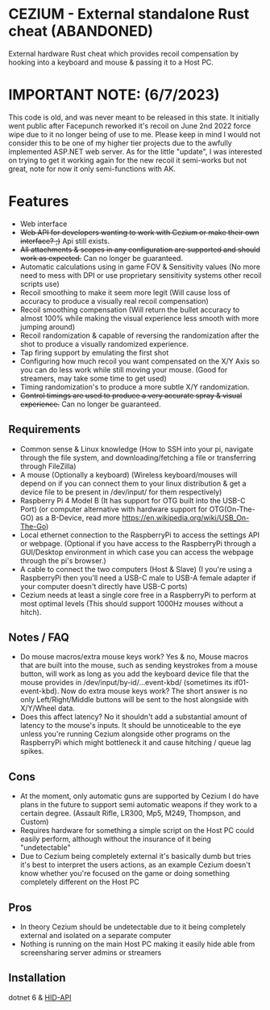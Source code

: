 # CEZIUM - External standalone Rust cheat (ABANDONED)
External hardware Rust cheat which provides recoil compensation by hooking into a keyboard and mouse & passing it to a Host PC.

# IMPORTANT NOTE: (6/7/2023)
This code is old, and was never meant to be released in this state. It initially went public after Facepunch reworked it's recoil on June 2nd 2022 force wipe due to it no longer being of use to me.
Please keep in mind I would not consider this to be one of my higher tier projects due to the awfully implemented ASP.NET web server. As for the little "update", I was interested on trying to get it working again for the new recoil it semi-works but not great, note for now it only semi-functions with AK.

# Features
- Web interface
- ~~Web API for developers wanting to work with Cezium or make their own interface? ;)~~ Api still exists.
- ~~All attachments & scopes in any configuration are supported and should work as expected.~~ Can no longer be guaranteed.
- Automatic calculations using in game FOV & Sensitivity values (No more need to mess with DPI or use proprietary sensitivity systems other recoil scripts use) 
- Recoil smoothing to make it seem more legit (Will cause loss of accuracy to produce a visually real recoil compensation)
- Recoil smoothing compensation (Will return the bullet accuracy to almost 100% while making the visual experience less smooth with more jumping around)
- Recoil randomization & capable of reversing the randomization after the shot to produce a visually randomized experience.
- Tap firing support by emulating the first shot
- Configuring how much recoil you want compensated on the X/Y Axis so you can do less work while still moving your mouse. (Good for streamers, may take some time to get used)
- Timing randomization's to produce a more subtle X/Y randomization.
- ~~Control timings are used to produce a very accurate spray & visual experience.~~ Can no longer be guaranteed.

## Requirements
- Common sense & Linux knowledge (How to SSH into your pi, navigate through the file system, and downloading/fetching a file or transferring through FileZilla)
- A mouse (Optionally a keyboard) (Wireless keyboard/mouses will depend on if you can connect them to your linux distribution & get a device file to be present in /dev/input/ for them respectively)
- Raspberry Pi 4 Model B (It has support for OTG built into the USB-C Port) (or computer alternative with hardware support for OTG(On-The-GO) as a B-Device, read more https://en.wikipedia.org/wiki/USB_On-The-Go)
- Local ethernet connection to the RaspberryPi to access the settings API or webpage. (Optional if you have access to the RaspberryPi through a GUI/Desktop environment in which case you can access the webpage through the pi's browser.)
- A cable to connect the two computers (Host & Slave) (I you're using a RaspberryPi then you'll need a USB-C male to USB-A female adapter if your computer doesn't directly have USB-C ports)
- Cezium needs at least a single core free in a RaspberryPi to perform at most optimal levels (This should support 1000Hz mouses without a hitch).

## Notes / FAQ
- Do mouse macros/extra mouse keys work? Yes & no, Mouse macros that are built into the mouse, such as sending keystrokes from a mouse button, will work as long as you add the keyboard device file that the mouse provides in /dev/input/by-id/...event-kbd/ (sometimes its if01-event-kbd). Now do extra mouse keys work? The short answer is no only Left/Right/Middle buttons will be sent to the host alongside with X/Y/Wheel data.
- Does this affect latency? No it shouldn't add a substantial amount of latency to the mouse's inputs. It should be unnoticeable to the eye unless you're running Cezium alongside other programs on the RaspberryPi which might bottleneck it and cause hitching / queue lag spikes.

## Cons
- At the moment, only automatic guns are supported by Cezium I do have plans in the future to support semi automatic weapons if they work to a certain degree. (Assault Rifle, LR300, Mp5, M249, Thompson, and Custom)
- Requires hardware for something a simple script on the Host PC could easily perform, although without the insurance of it being "undetectable"
- Due to Cezium being completely external it's basically dumb but tries it's best to interpret the users actions, as an example Cezium doesn't know whether you're focused on the game or doing something completely different on the Host PC

## Pros
- In theory Cezium should be undetectable due to it being completely external and isolated on a separate computer
- Nothing is running on the main Host PC making it easily hide able from screensharing server admins or streamers

## Installation
dotnet 6 & [HID-API](https://github.com/StrateimTech/HID-API)